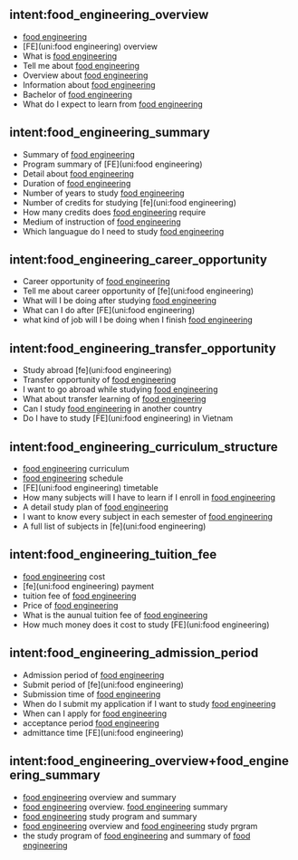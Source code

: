 ## intent:food_engineering_overview
- [food engineering](uni)
- [FE](uni:food engineering) overview
- What is [food engineering](uni)
- Tell me about [food engineering](uni)
- Overview about [food engineering](uni)
- Information about [food engineering](uni)
- Bachelor of [food engineering](uni)
- What do I expect to learn from [food engineering](uni)

## intent:food_engineering_summary
- Summary of [food engineering](uni)
- Program summary of [FE](uni:food engineering)
- Detail about [food engineering](uni)
- Duration of [food engineering](uni)
- Number of years to study [food engineering](uni)
- Number of credits for studying [fe](uni:food engineering)
- How many credits does [food engineering](uni) require
- Medium of instruction of [food engineering](uni)
- Which languague do I need to study [food engineering](uni)

## intent:food_engineering_career_opportunity
- Career opportunity of [food engineering](uni)
- Tell me about career opportunity of [fe](uni:food engineering)
- What will I be doing after studying [food engineering](uni)
- What can I do after [FE](uni:food engineering)
- what kind of job will I be doing when I finish [food engineering](uni)

## intent:food_engineering_transfer_opportunity
- Study abroad [fe](uni:food engineering)
- Transfer opportunity of [food engineering](uni)
- I want to go abroad while studying [food engineering](uni)
- What about transfer learning of [food engineering](uni)
- Can I study [food engineering](uni) in another country
- Do I have to study [FE](uni:food engineering) in Vietnam

## intent:food_engineering_curriculum_structure
- [food engineering](uni) curriculum
- [food engineering](uni) schedule
- [FE](uni:food engineering) timetable
- How many subjects will I have to learn if I enroll in [food engineering](uni)
- A detail study plan of [food engineering](uni)
- I want to know every subject in each semester of [food engineering](uni)
- A full list of subjects in [fe](uni:food engineering)

## intent:food_engineering_tuition_fee
- [food engineering](uni) cost
- [fe](uni:food engineering) payment
- tuition fee of [food engineering](uni)
- Price of [food engineering](uni)
- What is the aunual tuition fee of [food engineering](uni)
- How much money does it cost to study [FE](uni:food engineering)

## intent:food_engineering_admission_period
- Admission period of [food engineering](uni)
- Submit period of [fe](uni:food engineering)
- Submission time of [food engineering](uni)
- When do I submit my application if I want to study [food engineering](uni)
- When can I apply for [food engineering](uni)
- acceptance period [food engineering](uni)
- admittance time [FE](uni:food engineering)

## intent:food_engineering_overview+food_engineering_summary
- [food engineering](uni) overview and summary
- [food engineering](uni) overview. [food engineering](uni) summary
- [food engineering](uni) study program and summary
- [food engineering](uni) overview and [food engineering](uni) study prgram
- the study program of [food engineering](uni) and summary of [food engineering](uni)
